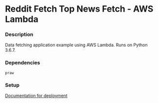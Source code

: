 # Reddit Fetch Top News Fetch - AWS Lambda

### Description

Data fetching application example using AWS Lambda. Runs on Python 3.6.7.

### Dependencies

    praw

### Setup

[Documentation for deployment](DOCUMENTATION.md)

